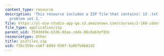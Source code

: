 ```yaml
---
content_type: resource
description: 'This resource includes a ZIP file that contains: 13 .txt files to support
  problem set 2.'
file: https://ol-ocw-studio-app-qa.s3.amazonaws.com/courses/2-160-identification-estimation-and-learning-spring-2006/f3bc359ecb6fb99d03075a86fb4b81d2_ps2files.zip
file_type: application/zip
parent_uid: 759dd49e-b336-0daa-c4de-86c8ab3ef83c
resourcetype: Other
title: ps2files.zip
uid: f3bc359e-cb6f-b99d-0307-5a86fb4b81d2
---
```


